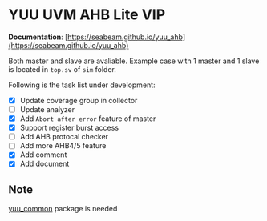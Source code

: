 # YUU UVM AHB Lite VIP

**Documentation**: [https://seabeam.github.io/yuu_ahb](https://seabeam.github.io/yuu_ahb)

Both master and slave are avaliable. 
Example case with 1 master and 1 slave is located in `top.sv` of `sim` folder.

Following is the task list under development:
- [x] Update coverage group in collector
- [ ] Update analyzer
- [x] Add `Abort after error` feature of master
- [x] Support register burst access
- [ ] Add AHB protocal checker
- [ ] Add more AHB4/5 feature
- [x] Add comment
- [x] Add document 

## Note
[yuu_common](https://github.com/seabeam/yuu_common "YUU UVM utilities package") package is needed  